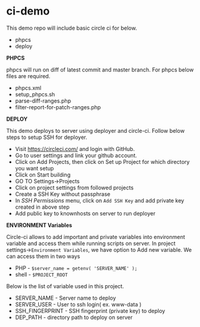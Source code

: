# ci-demo

This demo repo will include basic circle ci for below.

- phpcs
- deploy

**PHPCS**

phpcs will run on diff of latest commit and master branch. For phpcs below files are required.

- phpcs.xml
- setup_phpcs.sh
- parse-diff-ranges.php
- filter-report-for-patch-ranges.php

**DEPLOY**

This demo deploys to server using deployer and circle-ci. Follow below steps to setup SSH for deployer.

- Visit https://circleci.com/ and login with GitHub.
- Go to user settings and link your github account.
- Click on Add Projects, then click on Set up Project for which directory you want setup
- Click on Start building
- GO TO Settings->Projects
- Click on project settings from followed projects
- Create a SSH Key without passphrase
- In _SSH Permissions_ menu, click on `Add SSH Key` and add private key created in above step
- Add public key to knownhosts on server to run deployer

**ENVIRONMENT Variables**

Circle-ci allows to add important and private variables into environment variable and access them while running scripts on server. In project settings->`Environment Variables`, we have option to Add new variable. We can access them in two ways

- PHP - `$server_name = getenv( 'SERVER_NAME' );`
- shell - `$PROJECT_ROOT`

Below is the list of variable used in this project.

- SERVER_NAME - Server name to deploy
- SERVER_USER - User to ssh login( ex. www-data )
- SSH_FINGERPRINT - SSH fingerprint (private key) to deploy
- DEP_PATH - directory path to deploy on server
